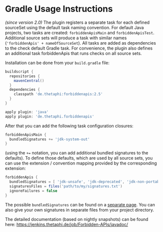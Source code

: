 # Gradle Usage Instructions #

_(since version 2.0)_ The plugin registers a separate task for each defined sourceSet using the default task naming convention.
For default Java projects, two tasks are created: `forbiddenApisMain` and `forbiddenApisTest`.
Additional source sets will produce a task with similar names (`'forbiddenApis' + nameOfSourceSet`).
All tasks are added as dependencies to the check default Gradle task. For convenience, the plugin
also defines an additional task forbiddenApis that runs checks on all source sets.

Installation can be done from your `build.gradle` file:

```gradle
buildscript {
  repositories {
    mavenCentral()
  }
  dependencies {
    classpath 'de.thetaphi:forbiddenapis:2.5'
  }
}

apply plugin: 'java'
apply plugin: 'de.thetaphi.forbiddenapis'
```

After that you can add the following task configuration closures:

```gradle
forbiddenApisMain {
  bundledSignatures += 'jdk-system-out'
}
```

(using the `+=` notation, you can add additional bundled signatures to the defaults).
To define those defaults, which are used by all source sets, you can use the extension / convention mapping provided by the corresponding extension:

```gradle
forbiddenApis {
  bundledSignatures = [ 'jdk-unsafe', 'jdk-deprecated', 'jdk-non-portable' ]
  signaturesFiles = files('path/to/my/signatures.txt')
  ignoreFailures = false
}
```

The possible `bundledSignatures` can be found on a [separate page](BundledSignatures). You can also give your own signatures in separate files from your project directory.

The detailed documentation (based on nightly snapshots) can be found here: https://jenkins.thetaphi.de/job/Forbidden-APIs/javadoc/
